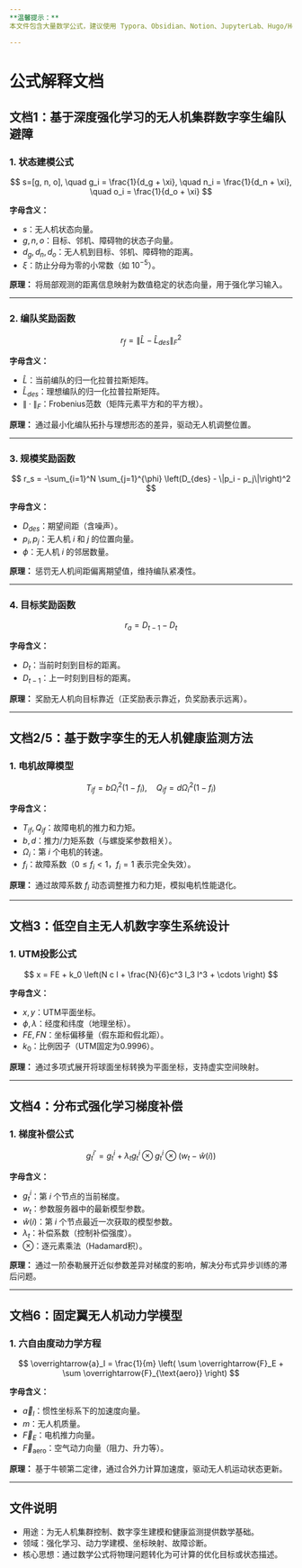 ```yaml
---
**温馨提示：**
本文件包含大量数学公式，建议使用 Typora、Obsidian、Notion、JupyterLab、Hugo/Hexo+MathJax 等支持 LaTeX 数学公式渲染的 Markdown 编辑器或平台浏览。

---
```


# 公式解释文档

## 文档1：基于深度强化学习的无人机集群数字孪生编队避障

### 1. 状态建模公式

$$
s=[g, n, o], \quad g_i = \frac{1}{d_g + \xi}, \quad n_i = \frac{1}{d_n + \xi}, \quad o_i = \frac{1}{d_o + \xi}
$$

**字母含义：**
- $s$：无人机状态向量。
- $g, n, o$：目标、邻机、障碍物的状态子向量。
- $d_g, d_n, d_o$：无人机到目标、邻机、障碍物的距离。
- $\xi$：防止分母为零的小常数（如 $10^{-5}$）。

**原理：** 将局部观测的距离信息映射为数值稳定的状态向量，用于强化学习输入。

---

### 2. 编队奖励函数

$$
r_f = \|\hat{L} - \hat{L}_{des}\|_F^2
$$

**字母含义：**
- $\hat{L}$：当前编队的归一化拉普拉斯矩阵。
- $\hat{L}_{des}$：理想编队的归一化拉普拉斯矩阵。
- $\|\cdot\|_F$：Frobenius范数（矩阵元素平方和的平方根）。

**原理：** 通过最小化编队拓扑与理想形态的差异，驱动无人机调整位置。

---

### 3. 规模奖励函数

$$
r_s = -\sum_{i=1}^N \sum_{j=1}^{\phi} \left(D_{des} - \|p_i - p_j\|\right)^2
$$

**字母含义：**
- $D_{des}$：期望间距（含噪声）。
- $p_i, p_j$：无人机 $i$ 和 $j$ 的位置向量。
- $\phi$：无人机 $i$ 的邻居数量。

**原理：** 惩罚无人机间距偏离期望值，维持编队紧凑性。

---

### 4. 目标奖励函数

$$
r_a = D_{t-1} - D_t
$$

**字母含义：**
- $D_t$：当前时刻到目标的距离。
- $D_{t-1}$：上一时刻到目标的距离。

**原理：** 奖励无人机向目标靠近（正奖励表示靠近，负奖励表示远离）。

---

## 文档2/5：基于数字孪生的无人机健康监测方法

### 1. 电机故障模型

$$
T_{if} = b\Omega_i^2(1 - f_i), \quad Q_{if} = d\Omega_i^2(1 - f_i)
$$

**字母含义：**
- $T_{if}, Q_{if}$：故障电机的推力和力矩。
- $b, d$：推力/力矩系数（与螺旋桨参数相关）。
- $\Omega_i$：第 $i$ 个电机的转速。
- $f_i$：故障系数（$0 \leq f_i < 1$，$f_i=1$ 表示完全失效）。

**原理：** 通过故障系数 $f_i$ 动态调整推力和力矩，模拟电机性能退化。

---

## 文档3：低空自主无人机数字孪生系统设计

### 1. UTM投影公式

$$
x = FE + k_0 \left(N c l + \frac{N}{6}c^3 l_3 l^3 + \cdots \right)
$$

**字母含义：**
- $x, y$：UTM平面坐标。
- $\phi, \lambda$：经度和纬度（地理坐标）。
- $FE, FN$：坐标偏移量（假东距和假北距）。
- $k_0$：比例因子（UTM固定为0.9996）。

**原理：** 通过多项式展开将球面坐标转换为平面坐标，支持虚实空间映射。

---

## 文档4：分布式强化学习梯度补偿

### 1. 梯度补偿公式

$$
g_t^{i'} = g_t^i + \lambda_t g_t^i \otimes g_t^i \otimes (w_t - \hat{w}(i))
$$

**字母含义：**
- $g_t^i$：第 $i$ 个节点的当前梯度。
- $w_t$：参数服务器中的最新模型参数。
- $\hat{w}(i)$：第 $i$ 个节点最近一次获取的模型参数。
- $\lambda_t$：补偿系数（控制补偿强度）。
- $\otimes$：逐元素乘法（Hadamard积）。

**原理：** 通过一阶泰勒展开近似参数差异对梯度的影响，解决分布式异步训练的滞后问题。

---

## 文档6：固定翼无人机动力学模型

### 1. 六自由度动力学方程

$$
\overrightarrow{a}_I = \frac{1}{m} \left( \sum \overrightarrow{F}_E + \sum \overrightarrow{F}_{\text{aero}} \right)
$$

**字母含义：**
- $\overrightarrow{a}_I$：惯性坐标系下的加速度向量。
- $m$：无人机质量。
- $\overrightarrow{F}_E$：电机推力向量。
- $\overrightarrow{F}_{\text{aero}}$：空气动力向量（阻力、升力等）。

**原理：** 基于牛顿第二定律，通过合外力计算加速度，驱动无人机运动状态更新。

---

## 文件说明
- 用途：为无人机集群控制、数字孪生建模和健康监测提供数学基础。
- 领域：强化学习、动力学建模、坐标映射、故障诊断。
- 核心思想：通过数学公式将物理问题转化为可计算的优化目标或状态描述。 